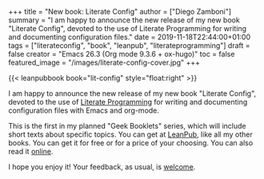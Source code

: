 +++
title = "New book: Literate Config"
author = ["Diego Zamboni"]
summary = "I am happy to announce the new release of my new book \"Literate Config\", devoted to the use of Literate Programming for writing and documenting configuration files."
date = 2019-11-18T22:44:00+01:00
tags = ["literateconfig", "book", "leanpub", "literateprogramming"]
draft = false
creator = "Emacs 26.3 (Org mode 9.3.6 + ox-hugo)"
toc = false
featured_image = "/images/literate-config-cover.jpg"
+++

{{< leanpubbook book="lit-config" style="float:right" >}}

I am happy to announce the new release of my new book "Literate Config", devoted to the use of [Literate Programming](https://en.wikipedia.org/wiki/Literate%5Fprogramming) for writing and documenting configuration files with Emacs and org-mode.

This is the first in my planned "Geek Booklets" series, which will include short texts about specific topics. You can get at [LeanPub](https://leanpub.com/lit-config), like all my other books. You can get it for free or for a price of your choosing. You can also read it [online](https://leanpub.com/lit-config/read).

I hope you enjoy it! Your feedback, as usual, is [welcome](https://leanpub.com/lit-config/email%5Fauthor/new).
